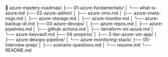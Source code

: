 📁 azure-mastery-roadmap/
├── 01-azure-fundamentals/
│   └── what-is-azure.md
├── 02-azure-admin/
│   ├── azure-vms.md
│   ├── azure-vnets-nsgs.md
│   ├── azure-storage.md
│   ├── azure-monitor.md
│   └── azure-backup-dr.md
├── 03-azure-devops/
│   ├── azure-repos.md
│   ├── azure-pipelines.md
│   ├── github-actions.md
│   ├── terraform-on-azure.md
│   └── azure-keyvault.md
├── 04-projects/
│   ├── 3-tier-azure-vm-app/
│   ├── azure-devops-pipeline/
│   └── azure-monitoring-stack/
├── 05-interview-prep/
│   ├── scenario-questions.md
│   └── resume.md
└── README.md
